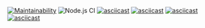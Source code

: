 [![Maintainability](https://api.codeclimate.com/v1/badges/bea94acdd9cfbd0d86ef/maintainability)](https://codeclimate.com/github/tvorojjog/frontend-project-lvl1/maintainability)
![Node.js CI](https://github.com/tvorojjog/frontend-project-lvl1/workflows/Node.js%20CI/badge.svg?branch=master)
[![asciicast](https://asciinema.org/a/WPk1Fr7ZBqkEAnjCswn7gGYt0.svg)](https://asciinema.org/a/WPk1Fr7ZBqkEAnjCswn7gGYt0)
[![asciicast](https://asciinema.org/a/szRkxl7ONGwO6g58i00KQN7XT.svg)](https://asciinema.org/a/szRkxl7ONGwO6g58i00KQN7XT)
[![asciicast](https://asciinema.org/a/dhLnIxJ3bTxEDCBbaBWAyR7nR.svg)](https://asciinema.org/a/dhLnIxJ3bTxEDCBbaBWAyR7nR)
[![asciicast](https://asciinema.org/a/icgyfjvWUvViatOOgcbv8Hpa4.svg)](https://asciinema.org/a/icgyfjvWUvViatOOgcbv8Hpa4)
